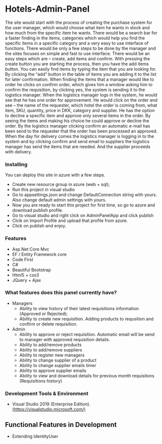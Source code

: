 # Hotels-Admin-Panel

The site would start with the process of creating the purchase system for the user manager, which would choose what item he wants in stock and how much from the specific item he wants.
There would be a search bar for a faster finding in the items, categories which would help you find the specific items in a specific category and a very easy to use interface of functions.
There would be only a few steps to be done by the manager and the sites focuses on simple and fast to use interface. There would be an easy steps which are – create, add items and confirm.
With pressing the create button you are starting the process, then you have the add items button. You can easily find items by typing the item that you are looking for. By clicking the “add” button in the table of items you are adding it to the list for later confirmation.
When finding the items that a manager would like to order he clicks on confirm order, which gives him a window asking him to confirm the requisition, by clicking yes, the system is sending it to the logistics manager.
When the logistics manager logs in the system, he would see that he has one order for approvement. He would click on the order and see – the name of the requester, which hotel the order is coming from, what item, SKU, quantity, price in DKK, category and supplier.
He has the option to decline a specific item and approve only several items in the order. By seeing the items and making his choice he could approve or decline the order. By the logistics manager clicking confirm an automatic e-mail has been send to the requester that the order has been processed an approved.
When the day for delivery comes the logistics manager is logging in to the system and  by clicking confirm and send email to suppliers the logistics manager has send the items that are needed. And the supplier proceeds with delivery.

### Installing

You can deploy this site in azure with a few steps.

* Create new resource group in azure (web + sql);
* Run this project in visual studio
* Go to appsettings.json and change DefaultConnection string with yours. Also change default admin settings with yours.
* Now you are ready to start this project for first time, so go to azure and download publish profile.
* Go to visual studio and right click on AdminPanelApp and click publish
* Clcik on Import Profile and upload that profile from azure.
* Click on publish and enjoy.

### Features

* Asp.Net Core Mvc
* EF / Entity Framework core
* Code First
* C#
* Beautiful Bootstrap
* Html5 + css3
* JQuery + Ajax

### What features does this panel currently have?

* Managers
  * Ability to view history of their latest requisitions information (Approved or Rejected);
  * Ability to create new requisition. Adding products to requsition and confirm or delete requisition.
* Admin
  * Ability to approve or reject requisition. Automatic email will be send to manager with approved requisition details.
  * Ability to add/remove products
  * Ability to add/remove suppliers
  * Ability to register new managers
  * Ability to change supplier of a product
  * Ability to change supplier emails timer
  * Ability to approve supplier emails
  * Ability to view and download details for previous month requisitons (Requisitions history)

### Development Tools & Environment

* Visual Studio 2019 (Enterprise Edition). [(https://visualstudio.microsoft.com/)](https://visualstudio.microsoft.com/)

## Functional Features in Development

* Extending IdentityUser

